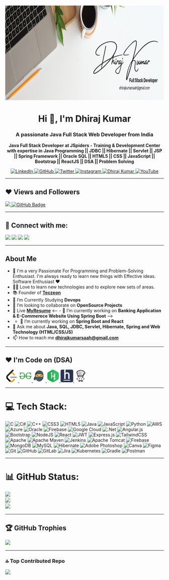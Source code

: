 <p align="left"> 
<img src="Banner.jpg" height="300px" width="100%">
</p>
<h1 align="center">Hi 👋, I'm Dhiraj Kumar</h1>
<h3 align="center">A passionate Java Full Stack Web Developer from India</h3>
<p align="center"><b>Java Full Stack Developer at JSpiders - Training & Development Center with expertise in Java Programming || JDBC || Hibernate || Servlet || JSP || Spring Framework || Oracle SQL || HTML5 || CSS || JavaScript || Bootstrap || ReactJS || DSA || Problem Solving</b></p>
<!-- <img align="right" alt="Coding" width="400" src="https://cdn.dribbble.com/users/1162077/screenshots/3848914/programmer.gif"> -->

<p align="center">  
 <a href="https://www.linkedin.com/in/dhirajkumar02/" target="_blank">
  <img src="https://img.shields.io/badge/LinkedIn-0077B5?style=for-the-badge&logo=linkedin&logoColor=white" alt="LinkedIn"/>
 </a>
 <a href="https://github.com/Dhirajkumar02" target="_blank">
  <img src="https://img.shields.io/badge/GitHub-181717?style=for-the-badge&logo=github&logoColor=white" alt="GitHub" />
 </a>
 <a href="https://x.com/Dhiraj_kumar_02" target="_blank">
  <img src="https://img.shields.io/badge/Twitter-1DA1F2?style=for-the-badge&logo=twitter&logoColor=white" alt="Twitter" />
 </a>
 <a href="https://www.instagram.com/er.dhirajkumargupta/" target="_blank">
  <img src="https://img.shields.io/badge/Instagram-fe4164?style=for-the-badge&logo=instagram&logoColor=white" alt="Instagram" />
<!--  </a> 
    <a href="" target="blank">
  <img src="https://img.shields.io/badge/Topmate-009933?style=for-the-badge&logo=appveyor&logoColor=white" alt="Topmate" />
 </a> -->
   <a href="mailto:dhirajkumarsaah@gmail.com" target="_blank">
  <img src="https://img.shields.io/badge/Email-D14836?style=for-the-badge&logo=gmail&logoColor=white" alt="Dhiraj Kumar" />
 </a> 
<a href="https://www.youtube.com/channel/UCH1PbAwlN7ygNlUEEGVZ-3w" target="_blank"> 
  <img src="https://img.shields.io/badge/YouTube-FF0000?style=for-the-badge&logo=youtube&logoColor=white" alt="YouTube" />
 </a>
</p>

---

## ❤ Views and Followers
<a href="https://github.com/Meghna-DAS/github-profile-views-counter">
    <img src="https://komarev.com/ghpvc/?username=Dhirajkumar02">
</a>
<a href="https://github.com/Dhirajkumar02?tab=followers"><img src="https://img.shields.io/github/followers/Dhirajkumar02?label=Followers&style=social" alt="GitHub Badge"></a>

---
## 📧 Connect with me:
<p align="left">
<a href = "https://www.linkedin.com/in/dhirajkumar02/" target="_main"><img src="https://img.icons8.com/fluent/48/000000/linkedin.png"/></a>
<a href = "https://x.com/Dhiraj_kumar_02"><img src="https://img.icons8.com/fluent/48/000000/twitter.png"/></a>
<a href = "https://www.instagram.com/er.dhirajkumargupta/"><img src="https://img.icons8.com/fluent/48/000000/instagram-new.png"/></a>
<a href = "https://www.youtube.com/channel/UCH1PbAwlN7ygNlUEEGVZ-3w"><img src="https://img.icons8.com/color/48/000000/youtube-play.png"/></a>
</p>

---
## About Me

<!-- <a><img align="right" src="https://assets.leetcode.com/static_assets/marketing/2024.gif" width="330" height="330" /></a> -->
- 🥋 I'm a very Passionate For Programming and Problem-Solving Enthusiast. I'm always ready to learn new things with Effective ideas. Software Enthusiast ❤️
- 👨‍💻 Love to learn new technologies and to explore new sets of areas.
- 📚 Founder of <b>[**Teczeon**](https://www.linkedin.com/in/dhirajkumar02/)</b> 
- 📘 I’m Currently Studying **Devops**
  <!-- - 📘 I’m Currently learning **𝐌𝐄𝐑𝐍 𝐒𝐭𝐚𝐜𝐤 𝐃𝐞𝐯𝐞𝐥𝐨𝐩𝐞𝐦𝐞𝐧𝐭** -->
- 👯 I’m looking to collaborate on **OpenSource Projects**
- 📔 Live [**MyResume**](https://dhirajkumar02.github.io/My-Portfolio/)
<-- - 🔭 I’m currently working on **Banking Application & E-Commerece Website Using Spring Boot** -->
-  - 🌱 I’m currently working on **Spring Boot and React**
- 💬 Ask me about **Java, SQL, JDBC, Servlet, Hibernate, Spring and Web Technology (HTML/CSS/JS)**
- 📫 How to reach me **dhirajkumarsaah@gmail.com**

---

## ❤️ I'm Code on (DSA)

<p align="left"> 
  <a href="https://leetcode.com/u/dhirajkumar02/" target="_blank">
    <img src="lc.png" alt="LeetCode" height="40px" width="40px">
  </a>
  <a href="https://www.geeksforgeeks.org/user/dhirajkumar02" target="_blank">
    <img src="gfg.png" alt="GeeksforGeeks" height="40px" width="40px">
  </a>
  <a href="https://www.naukri.com/code360/profile/Dhirajkumar_33" target="_blank">
    <img src="cn.png" alt="Coding Ninjas" height="40px" width="40px">
  </a>
  <a href="https://www.hackerrank.com/profile/dhirajkumar62413" target="_blank">
    <img src="hr.png" alt="HackerRank" height="40px" width="40px">
  </a>
  <a href="https://www.hackerearth.com/@dhirajkumar62413/" target="_blank">
    <img src="he.png" alt="HackerEarth" height="40px" width="40px">
  </a>
  <a href="https://www.codechef.com/users/dhirajkumar02" target="_blank">
    <img src="cc.png" alt="CodeChef" height="40px" width="40px">
  </a>
  <!-- Uncomment these when you add the links -->
  <!-- <img src="ib.png" height="40px" width="40px"> -->
  <!-- <img src="cf.png" height="40px" width="40px"> -->
  <!-- <img src="wk.png" height="40px" width="40px"> -->
</p>


---

# 💻 Tech Stack:
![C](https://img.shields.io/badge/c-%2300599C.svg?style=for-the-badge&logo=c&logoColor=white) ![C#](https://img.shields.io/badge/c%23-%23239120.svg?style=for-the-badge&logo=csharp&logoColor=white) ![C++](https://img.shields.io/badge/c++-%2300599C.svg?style=for-the-badge&logo=c%2B%2B&logoColor=white) ![CSS3](https://img.shields.io/badge/css3-%231572B6.svg?style=for-the-badge&logo=css3&logoColor=white) ![HTML5](https://img.shields.io/badge/html5-%23E34F26.svg?style=for-the-badge&logo=html5&logoColor=white) ![Java](https://img.shields.io/badge/java-%23ED8B00.svg?style=for-the-badge&logo=openjdk&logoColor=white) ![JavaScript](https://img.shields.io/badge/javascript-%23323330.svg?style=for-the-badge&logo=javascript&logoColor=%23F7DF1E) ![Python](https://img.shields.io/badge/python-3670A0?style=for-the-badge&logo=python&logoColor=ffdd54) ![AWS](https://img.shields.io/badge/AWS-%23FF9900.svg?style=for-the-badge&logo=amazon-aws&logoColor=white) ![Azure](https://img.shields.io/badge/azure-%230072C6.svg?style=for-the-badge&logo=microsoftazure&logoColor=white) ![Oracle](https://img.shields.io/badge/Oracle-F80000?style=for-the-badge&logo=oracle&logoColor=white) ![Firebase](https://img.shields.io/badge/firebase-%23039BE5.svg?style=for-the-badge&logo=firebase) ![Google Cloud](https://img.shields.io/badge/GoogleCloud-%234285F4.svg?style=for-the-badge&logo=google-cloud&logoColor=white) ![.Net](https://img.shields.io/badge/.NET-5C2D91?style=for-the-badge&logo=.net&logoColor=white) ![Angular.js](https://img.shields.io/badge/angular.js-%23E23237.svg?style=for-the-badge&logo=angularjs&logoColor=white) ![Bootstrap](https://img.shields.io/badge/bootstrap-%238511FA.svg?style=for-the-badge&logo=bootstrap&logoColor=white) ![NodeJS](https://img.shields.io/badge/node.js-6DA55F?style=for-the-badge&logo=node.js&logoColor=white) ![React](https://img.shields.io/badge/react-%2320232a.svg?style=for-the-badge&logo=react&logoColor=%2361DAFB) ![JWT](https://img.shields.io/badge/JWT-black?style=for-the-badge&logo=JSON%20web%20tokens) ![Express.js](https://img.shields.io/badge/express.js-%23404d59.svg?style=for-the-badge&logo=express&logoColor=%2361DAFB) ![TailwindCSS](https://img.shields.io/badge/tailwindcss-%2338B2AC.svg?style=for-the-badge&logo=tailwind-css&logoColor=white) ![Apache](https://img.shields.io/badge/apache-%23D42029.svg?style=for-the-badge&logo=apache&logoColor=white) ![Apache Maven](https://img.shields.io/badge/Apache%20Maven-C71A36?style=for-the-badge&logo=Apache%20Maven&logoColor=white) ![Jenkins](https://img.shields.io/badge/jenkins-%232C5263.svg?style=for-the-badge&logo=jenkins&logoColor=white) ![Apache Tomcat](https://img.shields.io/badge/apache%20tomcat-%23F8DC75.svg?style=for-the-badge&logo=apache-tomcat&logoColor=black) ![Firebase](https://img.shields.io/badge/firebase-a08021?style=for-the-badge&logo=firebase&logoColor=ffcd34) ![MongoDB](https://img.shields.io/badge/MongoDB-%234ea94b.svg?style=for-the-badge&logo=mongodb&logoColor=white) ![MySQL](https://img.shields.io/badge/mysql-4479A1.svg?style=for-the-badge&logo=mysql&logoColor=white) ![Hibernate](https://img.shields.io/badge/Hibernate-59666C?style=for-the-badge&logo=Hibernate&logoColor=white) ![Adobe Photoshop](https://img.shields.io/badge/adobe%20photoshop-%2331A8FF.svg?style=for-the-badge&logo=adobe%20photoshop&logoColor=white) ![Canva](https://img.shields.io/badge/Canva-%2300C4CC.svg?style=for-the-badge&logo=Canva&logoColor=white) ![Figma](https://img.shields.io/badge/figma-%23F24E1E.svg?style=for-the-badge&logo=figma&logoColor=white) ![Git](https://img.shields.io/badge/git-%23F05033.svg?style=for-the-badge&logo=git&logoColor=white) ![GitHub](https://img.shields.io/badge/github-%23121011.svg?style=for-the-badge&logo=github&logoColor=white) ![GitLab](https://img.shields.io/badge/gitlab-%23181717.svg?style=for-the-badge&logo=gitlab&logoColor=white) ![Jira](https://img.shields.io/badge/jira-%230A0FFF.svg?style=for-the-badge&logo=jira&logoColor=white) ![Kubernetes](https://img.shields.io/badge/kubernetes-%23326ce5.svg?style=for-the-badge&logo=kubernetes&logoColor=white) ![Gradle](https://img.shields.io/badge/Gradle-02303A.svg?style=for-the-badge&logo=Gradle&logoColor=white) ![Postman](https://img.shields.io/badge/Postman-FF6C37?style=for-the-badge&logo=postman&logoColor=white)

---

# 📊 GitHub Status:
![](https://github-readme-stats.vercel.app/api?username=Dhirajkumar02&theme=dark&hide_border=false&include_all_commits=false&count_private=false)<br/>
![](https://nirzak-streak-stats.vercel.app/?user=Dhirajkumar02&theme=dark&hide_border=false)<br/>
![](https://github-readme-stats.vercel.app/api/top-langs/?username=Dhirajkumar02&theme=dark&hide_border=false&include_all_commits=false&count_private=false&layout=compact)

---

## 🏆 GitHub Trophies
![](https://github-profile-trophy.vercel.app/?username=Dhirajkumar02&theme=radical&no-frame=false&no-bg=true&margin-w=4)

---

### 🔝 Top Contributed Repo
![](https://github-contributor-stats.vercel.app/api?username=Dhirajkumar02&limit=5&theme=dark&combine_all_yearly_contributions=true)




